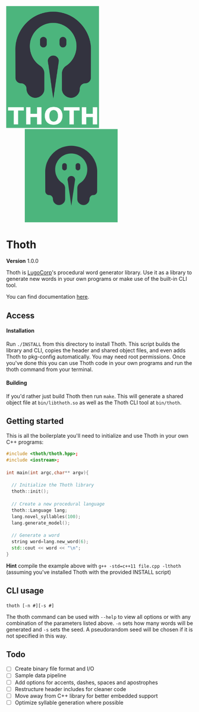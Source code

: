 <img src="./thoth.svg" width="250"/>
<img src="./thoth-icon.svg" width="250" style="margin:0 50px"/>

# Thoth
**Version** 1.0.0

Thoth is [LugoCorp](http://lugocorp.net)'s procedural word generator library. Use it as a library to generate new words in your own programs or make use of the built-in CLI tool.

You can find documentation [here](http://lugocorp.net/products/thoth).

## Access
#### Installation
Run `./INSTALL` from this directory to install Thoth. This script builds the library and CLI, copies the header and shared object files, and even adds Thoth to pkg-config automatically. You may need root permissions. Once you've done this you can use Thoth code in your own programs and run the thoth command from your terminal.

#### Building
If you'd rather just build Thoth then run `make`. This will generate a shared object file at `bin/libthoth.so` as well as the Thoth CLI tool at `bin/thoth`.

## Getting started
This is all the boilerplate you'll need to initialize and use Thoth in your own C++ programs:

```cpp
#include <thoth/thoth.hpp>;
#include <iostream>;

int main(int argc,char** argv){

  // Initialize the Thoth library
  thoth::init();

  // Create a new procedural language
  thoth::Language lang;
  lang.novel_syllables(100);
  lang.generate_model();

  // Generate a word
  string word=lang.new_word(6);
  std::cout << word << "\n";
}
```

**Hint** compile the example above with `g++ -std=c++11 file.cpp -lthoth` (assuming you've installed Thoth with the provided INSTALL script)

## CLI usage
`thoth [-n #][-s #]`

The thoth command can be used with `--help` to view all options or with any combination of the parameters listed above. `-n` sets how many words will be generated and `-s` sets the seed. A pseudorandom seed will be chosen if it is not specified in this way.

## Todo
- [ ] Create binary file format and I/O
- [ ] Sample data pipeline
- [ ] Add options for accents, dashes, spaces and apostrophes
- [ ] Restructure header includes for cleaner code
- [ ] Move away from C++ library for better embedded support
- [ ] Optimize syllable generation where possible
